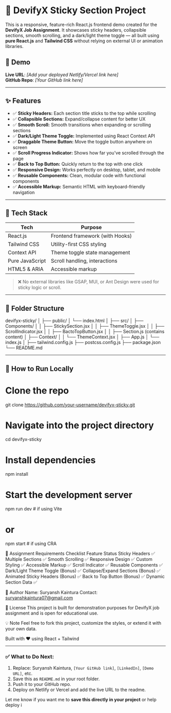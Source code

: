 # 🚀 DevifyX Sticky Section Project

This is a responsive, feature-rich React.js frontend demo created for the **DevifyX Job Assignment**. It showcases sticky headers, collapsible sections, smooth scrolling, and a dark/light theme toggle — all built using **pure React.js** and **Tailwind CSS** without relying on external UI or animation libraries.

## 📸 Demo

**Live URL**: _[Add your deployed Netlify/Vercel link here]_  
**GitHub Repo**: _[Your GitHub link here]_

---

## ✨ Features

- ✅ **Sticky Headers:** Each section title sticks to the top while scrolling
- ✅ **Collapsible Sections:** Expand/collapse content for better UX
- ✅ **Smooth Scroll:** Smooth transitions when expanding or scrolling sections
- ✅ **Dark/Light Theme Toggle:** Implemented using React Context API
- ✅ **Draggable Theme Button:** Move the toggle button anywhere on screen
- ✅ **Scroll Progress Indicator:** Shows how far you've scrolled through the page
- ✅ **Back to Top Button:** Quickly return to the top with one click
- ✅ **Responsive Design:** Works perfectly on desktop, tablet, and mobile
- ✅ **Reusable Components:** Clean, modular code with functional components
- ✅ **Accessible Markup:** Semantic HTML with keyboard-friendly navigation

---

## 🔧 Tech Stack

| Tech              | Purpose                            |
|-------------------|-------------------------------------|
| React.js          | Frontend framework (with Hooks)     |
| Tailwind CSS      | Utility-first CSS styling           |
| Context API       | Theme toggle state management       |
| Pure JavaScript   | Scroll handling, interactions       |
| HTML5 & ARIA      | Accessible markup                   |

> ❌ No external libraries like GSAP, MUI, or Ant Design were used for sticky logic or scroll.

---

## 📁 Folder Structure

devifyx-sticky/
│
├── public/
│ └── index.html
│
├── src/
│ ├── Components/
│ │ ├── StickySection.jsx
│ │ ├── ThemeToggle.jsx
│ │ ├── ScrollIndicator.jsx
│ │ ├── BactoTopButton.jsx
│ │ ├── Section.js (contains content)
│ ├── Context/
│ │ └── ThemeContext.jsx
│ ├── App.js
│ └── index.js
│
├── tailwind.config.js
├── postcss.config.js
├── package.json
└── README.md


---

## 🧪 How to Run Locally


# Clone the repo
git clone https://github.com/your-username/devifyx-sticky.git

# Navigate into the project directory
cd devifyx-sticky

# Install dependencies
npm install

# Start the development server
npm run dev  # if using Vite
# or
npm start    # if using CRA

📝 Assignment Requirements Checklist
Feature	Status
Sticky Headers	✅
Multiple Sections	✅
Smooth Scrolling	✅
Responsive Design	✅
Custom Styling	✅
Accessible Markup	✅
Scroll Indicator	✅
Reusable Components	✅
Dark/Light Theme Toggle (Bonus)	✅
Collapse/Expand Sections (Bonus)	✅
Animated Sticky Headers (Bonus)	✅
Back to Top Button (Bonus)	✅
Dynamic Section Data	✅

🙌 Author
Name: Suryansh Kaintura
Contact: suryanshkaintura07@gmail.com


📜 License
This project is built for demonstration purposes for DevifyX job assignment and is open for educational use.

💡 Note
Feel free to fork this project, customize the styles, or extend it with your own data.

Built with ❤️ using React + Tailwind

---

### ✅ What to Do Next:

1. Replace:
   Suryansh Kaintura, `[Your GitHub link]`, `[LinkedIn]`, `[Demo URL]`, etc.
2. Save this as `README.md` in your root folder.
3. Push it to your GitHub repo.
4. Deploy on Netlify or Vercel and add the live URL to the readme.

Let me know if you want me to **save this directly in your project** or help deploy i
